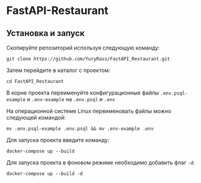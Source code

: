 # FastAPI-Restaurant
## Установка и запуск

Скопируйте репозиторий используя следующую команду:

```git clone https://github.com/YuryRass/FastAPI_Restaurant.git```

Затем перейдите в каталог с проектом:

```cd FastAPI_Restaurant```

В корне проекта переименуйте конфигурационные файлы `.env.psql-example` и `.env-example` на `.env.psql` и `.env`

На операционной системе Linux переименовать файлы можно следующей командой:

```mv .env.psql-example .env.psql && mv .env-example .env```

Для запуска проекта введите команду:

```docker-compose up --build```

Для запуска проекта в фоновом режиме необходимо добавить флаг `-d`:

```docker-compose up --build -d```
